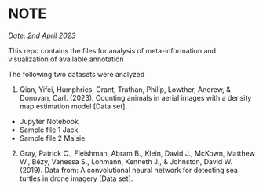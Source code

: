 # NOTE
_Date: 2nd April 2023_

This repo contains the files for analysis of meta-information and visualization of available annotation 

The following two datasets were analyzed 

1. Qian, Yifei, Humphries, Grant, Trathan, Philip, Lowther, Andrew, & Donovan, Carl. (2023). Counting animals in aerial images with a density map estimation model [Data set].

- Jupyter Notebook
- Sample file 1 Jack
- Sample file 2 Maisie



2. Gray, Patrick C., Fleishman, Abram B., Klein, David J., McKown, Matthew W., Bézy, Vanessa S., Lohmann, Kenneth J., & Johnston, David W. (2019). Data from: A convolutional neural network for detecting sea turtles in drone imagery [Data set].


